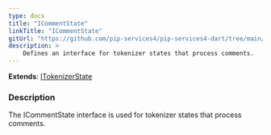 ```yaml
---
type: docs
title: "ICommentState"
linkTitle: "ICommentState"
gitUrl: "https://github.com/pip-services4/pip-services4-dart/tree/main/pip-services4-expressions-dart"
description: > 
    Defines an interface for tokenizer states that process comments.
---
```


**Extends**: [ITokenizerState](../itokenizer_state)

### Description

The ICommentState interface is used for tokenizer states that process comments.
